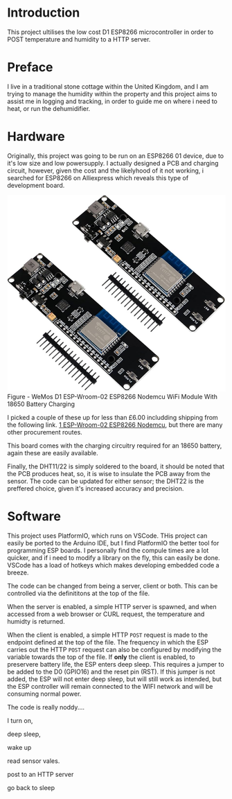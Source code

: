 # Introduction

This project ultilises the low cost D1 ESP8266 microcontroller in order to POST temperature and humidity to a HTTP server. 

# Preface

I live in a traditional stone cottage within the United Kingdom, and I am trying to manage the humidity within the property and this project aims to assist me in logging and tracking, in order to guide me on where i need to heat, or run the dehumidifier.

# Hardware

Originally, this project was going to be run on an ESP8266 01 device, due to it's low size and low powersupply. I actually designed a PCB and charging circuit, however, given the cost and the likelyhood of it not working, i searched for ESP8266 on Alliexpress which reveals this type of development board.

![alt text](/media/esp8266%20D1.jpg "WeMos D1 ESP-Wroom-02 ESP8266 Nodemcu WiFi Module With 18650 Battery Charging")
Figure - WeMos D1 ESP-Wroom-02 ESP8266 Nodemcu WiFi Module With 18650 Battery Charging

I picked a couple of these up for less than £6.00 includding shipping from the following link. [1 ESP-Wroom-02 ESP8266 Nodemcu](https://www.aliexpress.com/item/1005007129983755.html?spm=a2g0o.order_list.order_list_main.10.525e1802KDzQMa), but there are many other procurement routes.


This board comes with the charging circuitry required for an 18650 battery, again these are easily available.

Finally, the DHT11/22 is simply soldered to the board, it should be noted that the PCB produces heat, so, it is wise to insulate the PCB away from the sensor. The code can be updated for either sensor; the DHT22 is the preffered choice, given it's increased accuracy and precision.

# Software

This project uses PlatformIO, which runs on VSCode. THis project can easily be ported to the Arduino IDE, but I find PlatformIO the better tool for programming ESP boards. I personally find the compule times are a lot quicker, and if i need to modify a library on the fly, this can easily be done. VSCode has a load of hotkeys which makes developing embedded code a breeze.

The code can be changed from being a server, client or both. This can be controlled via the definititons at the top of the file.

When the server is enabled, a simple HTTP server is spawned, and when accessed from a web browser or CURL request, the temperature and humidty is returned.

When the client is enabled, a simple HTTP `POST` request is made to the endpoint defined at the top of the file. The frequency in which the ESP carries out the HTTP `POST` request can also be configured by modifying the variable towards the top of the file. If <b>only</b> the client is enabled, to preservere battery life, the ESP enters deep sleep. This requires a jumper to be added to the D0 (GPIO16) and the reset pin (RST). If this jumper is not added, the ESP will not enter deep sleep, but will still work as intended, but the ESP controller will remain connected to the WIFI network and will be consuming normal power.







The code is really noddy....

I turn on,

deep sleep,

wake up

read sensor vales.


post to an HTTP server


go back to sleep
